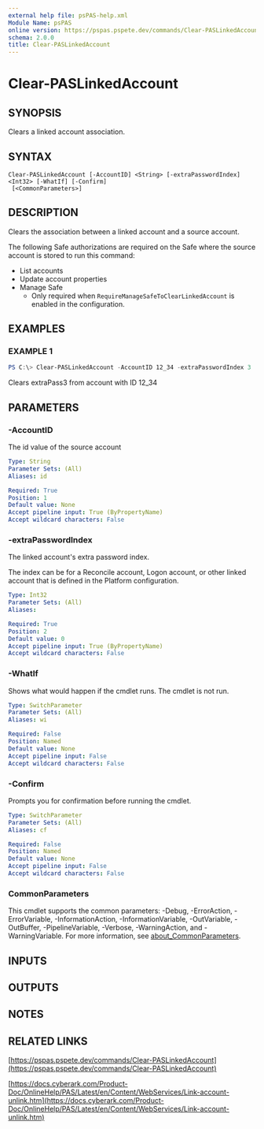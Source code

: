 ```yaml
---
external help file: psPAS-help.xml
Module Name: psPAS
online version: https://pspas.pspete.dev/commands/Clear-PASLinkedAccount
schema: 2.0.0
title: Clear-PASLinkedAccount
---
```


# Clear-PASLinkedAccount

## SYNOPSIS

Clears a linked account association.

## SYNTAX

```
Clear-PASLinkedAccount [-AccountID] <String> [-extraPasswordIndex] <Int32> [-WhatIf] [-Confirm]
 [<CommonParameters>]
```

## DESCRIPTION
Clears the association between a linked account and a source account.

The following Safe authorizations are required on the Safe where the source account is stored to run this command:
- List accounts
- Update account properties
- Manage Safe
  - Only required when `RequireManageSafeToClearLinkedAccount` is enabled in the configuration.

## EXAMPLES

### EXAMPLE 1
```powershell
PS C:\> Clear-PASLinkedAccount -AccountID 12_34 -extraPasswordIndex 3
```

Clears extraPass3 from account with ID 12_34

## PARAMETERS

### -AccountID
The id value of the source account

```yaml
Type: String
Parameter Sets: (All)
Aliases: id

Required: True
Position: 1
Default value: None
Accept pipeline input: True (ByPropertyName)
Accept wildcard characters: False
```

### -extraPasswordIndex
The linked account's extra password index.

The index can be for a Reconcile account, Logon account, or other linked account that is defined in the Platform configuration.

```yaml
Type: Int32
Parameter Sets: (All)
Aliases:

Required: True
Position: 2
Default value: 0
Accept pipeline input: True (ByPropertyName)
Accept wildcard characters: False
```

### -WhatIf
Shows what would happen if the cmdlet runs.
The cmdlet is not run.

```yaml
Type: SwitchParameter
Parameter Sets: (All)
Aliases: wi

Required: False
Position: Named
Default value: None
Accept pipeline input: False
Accept wildcard characters: False
```

### -Confirm
Prompts you for confirmation before running the cmdlet.

```yaml
Type: SwitchParameter
Parameter Sets: (All)
Aliases: cf

Required: False
Position: Named
Default value: None
Accept pipeline input: False
Accept wildcard characters: False
```

### CommonParameters
This cmdlet supports the common parameters: -Debug, -ErrorAction, -ErrorVariable, -InformationAction, -InformationVariable, -OutVariable, -OutBuffer, -PipelineVariable, -Verbose, -WarningAction, and -WarningVariable. For more information, see [about_CommonParameters](http://go.microsoft.com/fwlink/?LinkID=113216).

## INPUTS

## OUTPUTS

## NOTES

## RELATED LINKS

[https://pspas.pspete.dev/commands/Clear-PASLinkedAccount](https://pspas.pspete.dev/commands/Clear-PASLinkedAccount)

[https://docs.cyberark.com/Product-Doc/OnlineHelp/PAS/Latest/en/Content/WebServices/Link-account-unlink.htm](https://docs.cyberark.com/Product-Doc/OnlineHelp/PAS/Latest/en/Content/WebServices/Link-account-unlink.htm)
